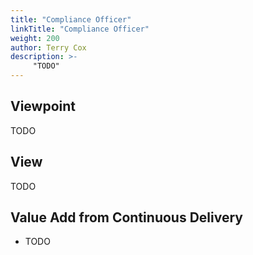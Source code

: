 ```yaml
---
title: "Compliance Officer"
linkTitle: "Compliance Officer"
weight: 200
author: Terry Cox
description: >-
     "TODO"
---
```

## Viewpoint
TODO

## View
TODO

## Value Add from Continuous Delivery

- TODO

